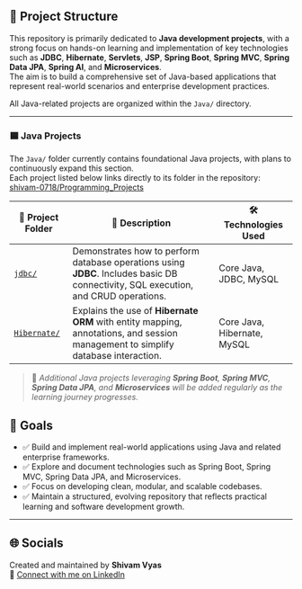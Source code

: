 ## 📂 Project Structure

This repository is primarily dedicated to **Java development projects**, with a strong focus on hands-on learning and implementation of key technologies such as **JDBC**, **Hibernate**, **Servlets**, **JSP**, **Spring Boot**, **Spring MVC**, **Spring Data JPA**, **Spring AI**, and **Microservices**.  
The aim is to build a comprehensive set of Java-based applications that represent real-world scenarios and enterprise development practices.

All Java-related projects are organized within the `Java/` directory.

---

### 🟦 Java Projects

The `Java/` folder currently contains foundational Java projects, with plans to continuously expand this section.  
Each project listed below links directly to its folder in the repository: [shivam-0718/Programming_Projects](https://github.com/shivam-0718/Programming_Projects)

| 📁 Project Folder | 📄 Description | 🛠️ Technologies Used |
|------------------|----------------|-----------------------|
| [`jdbc/`](https://github.com/shivam-0718/Programming_Projects/tree/main/Java/jdbc) | Demonstrates how to perform database operations using **JDBC**. Includes basic DB connectivity, SQL execution, and CRUD operations. | Core Java, JDBC, MySQL |
| [`Hibernate/`](https://github.com/shivam-0718/Programming_Projects/tree/main/Java/Hibernate) | Explains the use of **Hibernate ORM** with entity mapping, annotations, and session management to simplify database interaction. | Core Java, Hibernate, MySQL |

> 🔧 *Additional Java projects leveraging **Spring Boot**, **Spring MVC**, **Spring Data JPA**, and **Microservices** will be added regularly as the learning journey progresses.*

## 📌 Goals

- ✅ Build and implement real-world applications using Java and related enterprise frameworks.
- ✅ Explore and document technologies such as Spring Boot, Spring MVC, Spring Data JPA, and Microservices.
- ✅ Focus on developing clean, modular, and scalable codebases.
- ✅ Maintain a structured, evolving repository that reflects practical learning and software development growth.

---

## 🌐 Socials

Created and maintained by **Shivam Vyas**  
📎 [Connect with me on LinkedIn](https://linkedin.com/in/shivam-vyas-1807)
